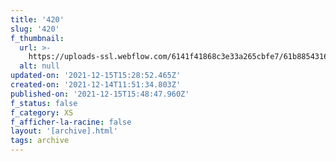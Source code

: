 ```yaml
---
title: '420'
slug: '420'
f_thumbnail:
  url: >-
    https://uploads-ssl.webflow.com/6141f41868c3e33a265cbfe7/61b8854316d7e64073d35a29_420.jpg
  alt: null
updated-on: '2021-12-15T15:28:52.465Z'
created-on: '2021-12-14T11:51:34.803Z'
published-on: '2021-12-15T15:48:47.960Z'
f_status: false
f_category: XS
f_afficher-la-racine: false
layout: '[archive].html'
tags: archive
---
```



